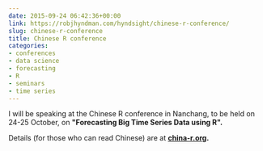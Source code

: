 ```yaml
---
date: 2015-09-24 06:42:36+00:00
link: https://robjhyndman.com/hyndsight/chinese-r-conference/
slug: chinese-r-conference
title: Chinese R conference
categories:
- conferences
- data science
- forecasting
- R
- seminars
- time series
---
```


I will be speaking at the Chinese R conference in Nanchang, to be held on 24-25 October, on **"Forecasting Big Time Series Data using R".**

Details (for those who can read Chinese) are at **[china-r.org](http://china-r.org/).**
